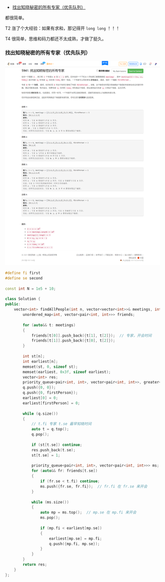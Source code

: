 
<!-- @import "[TOC]" {cmd="toc" depthFrom=1 depthTo=6 orderedList=false} -->

<!-- code_chunk_output -->

- [找出知晓秘密的所有专家（优先队列）](#找出知晓秘密的所有专家优先队列)

<!-- /code_chunk_output -->

都很简单。

T2 涨了个大经验：如果有求和，那记得开 `long long` ！！！

T4 很简单，思维和码力都还不太成熟，才做了挺久。

### 找出知晓秘密的所有专家（优先队列）

![](./images/2021112801.png)

```cpp
#define fi first
#define se second

const int N = 1e5 + 10;

class Solution {
public:
    vector<int> findAllPeople(int n, vector<vector<int>>& meetings, int firstPerson) {
        unordered_map<int, vector<pair<int, int>>> friends;

        for (auto&& t: meetings)
        {
            friends[t[0]].push_back({t[1], t[2]});  // 专家，开会时间
            friends[t[1]].push_back({t[0], t[2]});
        }

        int st[n];
        int earliest[n];
        memset(st, 0, sizeof st);
        memset(earliest, 0x3f, sizeof earliest);
        vector<int> res;
        priority_queue<pair<int, int>, vector<pair<int, int>>, greater<pair<int, int>>> q;  // {最早时间，专家}
        q.push({0, 0});
        q.push({0, firstPerson});
        earliest[0] = 0;
        earliest[firstPerson] = 0;

        while (q.size())
        {
            // t.fi 专家 t.se 最早知晓时间
            auto t = q.top();
            q.pop();

            if (st[t.se]) continue;
            res.push_back(t.se);
            st[t.se] = 1;

            priority_queue<pair<int, int>, vector<pair<int, int>>> ms;  // {开会时间，专家}
            for (auto&& fr: friends[t.se])
            {
                if (fr.se < t.fi) continue;
                ms.push({fr.se, fr.fi});  // fr.fi 在 fr.se 来开会
            }

            while (ms.size())
            {
                auto mp = ms.top();  // mp.se 在 mp.fi 来开会
                ms.pop();

                if (mp.fi < earliest[mp.se])
                {
                    earliest[mp.se] = mp.fi;
                    q.push({mp.fi, mp.se});
                }
            }
        }
        return res;
    }
};
```